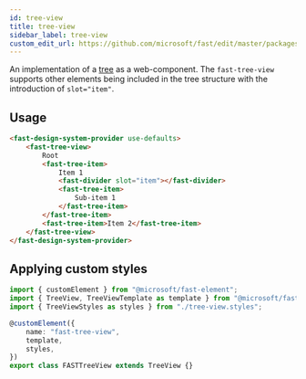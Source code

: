 ```yaml
---
id: tree-view
title: tree-view
sidebar_label: tree-view
custom_edit_url: https://github.com/microsoft/fast/edit/master/packages/web-components/fast-foundation/src/tree-view/README.md
---
```


An implementation of a [tree](https://w3c.github.io/aria/#tree) as a web-component.
The `fast-tree-view` supports other elements being included in the tree structure with the introduction of `slot="item"`.

## Usage

```html live
<fast-design-system-provider use-defaults>
    <fast-tree-view>
        Root
        <fast-tree-item>
            Item 1
            <fast-divider slot="item"></fast-divider>
            <fast-tree-item>
                Sub-item 1
            </fast-tree-item>
        </fast-tree-item>
        <fast-tree-item>Item 2</fast-tree-item>
    </fast-tree-view>
</fast-design-system-provider>
```

## Applying custom styles

```ts
import { customElement } from "@microsoft/fast-element";
import { TreeView, TreeViewTemplate as template } from "@microsoft/fast-foundation";
import { TreeViewStyles as styles } from "./tree-view.styles";

@customElement({
    name: "fast-tree-view",
    template,
    styles,
})
export class FASTTreeView extends TreeView {}
```
